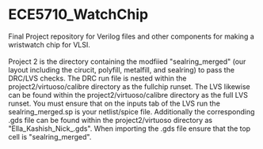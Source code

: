 # ECE5710_WatchChip
Final Project repository for Verilog files and other components for making a wristwatch chip for VLSI.
<br><br>
Project 2 is the directory containing the modfiied "sealring_merged" (our layout including the cirucit, polyfill, metalfill, and sealring) to pass the DRC/LVS checks. The DRC run file is nested within the project2/virtuoso/calibre directory as the fullchip runset. The LVS likewise can be found within the project2/virtuoso/calibre directory as the full LVS runset. You must ensure that on the inputs tab of the LVS run the sealring_merged.sp is your netlist/spice file. Additionally the corresponding .gds file can be found within the project2/virtuoso directory as "Ella_Kashish_Nick_.gds". When importing the .gds file ensure that the top cell is "sealring_merged".
